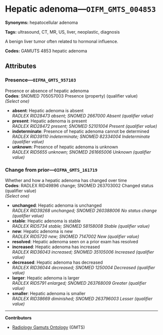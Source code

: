 # Hepatic adenoma—`OIFM_GMTS_004853`

**Synonyms:** hepatocellular adenoma

**Tags:** ultrasound, CT, MR, US, liver, neoplastic, diagnosis

A benign liver tumor often related to hormonal influence.

**Codes:** GAMUTS 4853 hepatic adenoma

## Attributes

### Presence—`OIFMA_GMTS_957103`

Presence or absence of hepatic adenoma  
**Codes**: SNOMED 705057003 Presence (property) (qualifier value)  
*(Select one)*

- **absent**: Hepatic adenoma is absent  
_RADLEX RID28473 absent; SNOMED 2667000 Absent (qualifier value)_
- **present**: Hepatic adenoma is present  
_RADLEX RID28472 present; SNOMED 52101004 Present (qualifier value)_
- **indeterminate**: Presence of hepatic adenoma cannot be determined  
_RADLEX RID39110 indeterminate; SNOMED 82334004 Indeterminate (qualifier value)_
- **unknown**: Presence of hepatic adenoma is unknown  
_RADLEX RID5655 unknown; SNOMED 261665006 Unknown (qualifier value)_

### Change from prior—`OIFMA_GMTS_161719`

Whether and how a hepatic adenoma has changed over time  
**Codes**: RADLEX RID49896 change; SNOMED 263703002 Changed status (qualifier value)  
*(Select one)*

- **unchanged**: Hepatic adenoma is unchanged  
_RADLEX RID39268 unchanged; SNOMED 260388006 No status change (qualifier value)_
- **stable**: Hepatic adenoma is stable  
_RADLEX RID5734 stable; SNOMED 58158008 Stable (qualifier value)_
- **new**: Hepatic adenoma is new  
_RADLEX RID5720 new; SNOMED 7147002 New (qualifier value)_
- **resolved**: Hepatic adenoma seen on a prior exam has resolved  
- **increased**: Hepatic adenoma has increased  
_RADLEX RID36043 increased; SNOMED 35105006 Increased (qualifier value)_
- **decreased**: Hepatic adenoma has decreased  
_RADLEX RID36044 decreased; SNOMED 1250004 Decreased (qualifier value)_
- **larger**: Hepatic adenoma is larger  
_RADLEX RID5791 enlarged; SNOMED 263768009 Greater (qualifier value)_
- **smaller**: Hepatic adenoma is smaller  
_RADLEX RID38669 diminished; SNOMED 263796003 Lesser (qualifier value)_

---

**Contributors**

- [Radiology Gamuts Ontology](https://gamuts.net/) (GMTS)